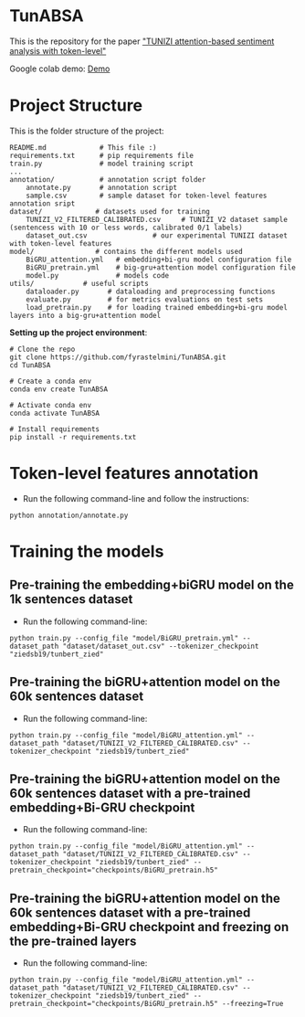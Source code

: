 # TunABSA
This is the repository for the paper ["TUNIZI attention-based sentiment analysis with token-level"](https://openreview.net/pdf?id=jjRQfvptIg5)

Google colab demo: [Demo](https://colab.research.google.com/drive/1XhwOKeZVebuiNGtz_l2DpYylfVdcITzB?usp=sharing)
# Project Structure

This is the folder structure of the project:
```
README.md             # This file :)
requirements.txt      # pip requirements file
train.py              # model training script
...
annotation/           # annotation script folder
    annotate.py       # annotation script
    sample.csv        # sample dataset for token-level features annotation sript
dataset/             # datasets used for training
    TUNIZI_V2_FILTERED_CALIBRATED.csv     # TUNIZI_V2 dataset sample (sentencess with 10 or less words, calibrated 0/1 labels)
    dataset_out.csv                # our experimental TUNIZI dataset with token-level features
model/               # contains the different models used
    BiGRU_attention.yml   # embedding+bi-gru model configuration file
    BiGRU_pretrain.yml    # big-gru+attention model configuration file
    model.py              # models code
utils/            # useful scripts
    dataloader.py       # dataloading and preprocessing functions
    evaluate.py         # for metrics evaluations on test sets
    load_pretrain.py    # for loading trained embedding+bi-gru model layers into a big-gru+attention model

```

**Setting up the project environment**:

```shell script
# Clone the repo
git clone https://github.com/fyrastelmini/TunABSA.git
cd TunABSA

# Create a conda env
conda env create TunABSA

# Activate conda env
conda activate TunABSA

# Install requirements
pip install -r requirements.txt

```
# Token-level features annotation
* Run the following command-line and follow the instructions:
```
python annotation/annotate.py
```

# Training the models

## Pre-training the embedding+biGRU model on the 1k sentences dataset
* Run the following command-line:
```
python train.py --config_file "model/BiGRU_pretrain.yml" --dataset_path "dataset/dataset_out.csv" --tokenizer_checkpoint "ziedsb19/tunbert_zied"
```
## Pre-training the biGRU+attention model on the 60k sentences dataset
* Run the following command-line:
```
python train.py --config_file "model/BiGRU_attention.yml" --dataset_path "dataset/TUNIZI_V2_FILTERED_CALIBRATED.csv" --tokenizer_checkpoint "ziedsb19/tunbert_zied"
```
## Pre-training the biGRU+attention model on the 60k sentences dataset with a pre-trained embedding+Bi-GRU checkpoint
* Run the following command-line:
```
python train.py --config_file "model/BiGRU_attention.yml" --dataset_path "dataset/TUNIZI_V2_FILTERED_CALIBRATED.csv" --tokenizer_checkpoint "ziedsb19/tunbert_zied" --pretrain_checkpoint="checkpoints/BiGRU_pretrain.h5"
```
## Pre-training the biGRU+attention model on the 60k sentences dataset with a pre-trained embedding+Bi-GRU checkpoint and freezing on the pre-trained layers
* Run the following command-line:
```
python train.py --config_file "model/BiGRU_attention.yml" --dataset_path "dataset/TUNIZI_V2_FILTERED_CALIBRATED.csv" --tokenizer_checkpoint "ziedsb19/tunbert_zied" --pretrain_checkpoint="checkpoints/BiGRU_pretrain.h5" --freezing=True
```
